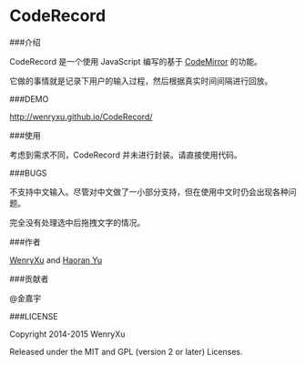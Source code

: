 CodeRecord
==========

###介绍

CodeRecord 是一个使用 JavaScript 编写的基于 [CodeMirror](https://github.com/codemirror/CodeMirror) 的功能。

它做的事情就是记录下用户的输入过程，然后根据真实时间间隔进行回放。

###DEMO

http://wenryxu.github.io/CodeRecord/ 

###使用

考虑到需求不同，CodeRecord 并未进行封装。请直接使用代码。

###BUGS

不支持中文输入。尽管对中文做了一小部分支持，但在使用中文时仍会出现各种问题。

完全没有处理选中后拖拽文字的情况。

###作者

[WenryXu](https://github.com/WenryXu) and [Haoran Yu](https://github.com/haoranyu)

###贡献者

@金嘉宇

###LICENSE

Copyright 2014-2015 WenryXu

Released under the MIT and GPL (version 2 or later) Licenses.
